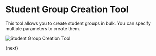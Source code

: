 <!-- add-breadcrumbs -->
# Student Group Creation Tool

This tool allows you to create student groups in bulk. You can specify multiple parameters to create them.


<img class="screenshot" alt="Student Group Creation Tool" src="/docs/assets/img/schools/student/student-group-creation-tool.png">

{next}
